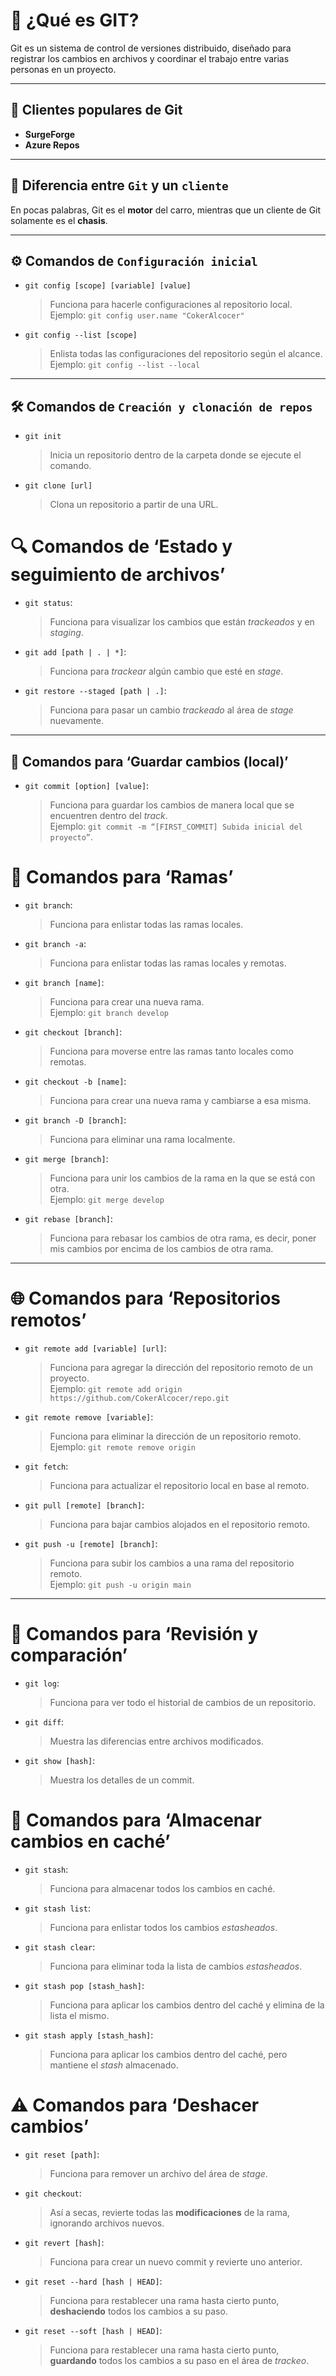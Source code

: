 # 🧩 ¿Qué es GIT?

Git es un sistema de control de versiones distribuido, diseñado para registrar los cambios en archivos y coordinar el trabajo entre varias personas en un proyecto.

---

## 🔧 Clientes populares de Git

- **SurgeForge**  
- **Azure Repos**

---

## 🚗 Diferencia entre `Git` y un `cliente`

En pocas palabras, Git es el **motor** del carro, mientras que un cliente de Git solamente es el **chasis**.

---

## ⚙️ Comandos de `Configuración inicial`

- `git config [scope] [variable] [value]`  
  > Funciona para hacerle configuraciones al repositorio local.  
  > Ejemplo: `git config user.name "CokerAlcocer"`

- `git config --list [scope]`  
  > Enlista todas las configuraciones del repositorio según el alcance.  
  > Ejemplo: `git config --list --local`

---

## 🛠️ Comandos de `Creación y clonación de repos`

- `git init`  
  > Inicia un repositorio dentro de la carpeta donde se ejecute el comando.

- `git clone [url]`  
  > Clona un repositorio a partir de una URL.

# 🔍 Comandos de ‘Estado y seguimiento de archivos’

- `git status`:  
  > Funciona para visualizar los cambios que están *trackeados* y en *staging*.

- `git add [path | . | *]`:  
  > Funciona para *trackear* algún cambio que esté en *stage*.

- `git restore --staged [path | .]`:  
  > Funciona para pasar un cambio *trackeado* al área de *stage* nuevamente.

---

## 💾 Comandos para ‘Guardar cambios (local)’

- `git commit [option] [value]`:  
  > Funciona para guardar los cambios de manera local que se encuentren dentro del *track*.  
  > Ejemplo: `git commit -m “[FIRST_COMMIT] Subida inicial del proyecto”`.

# 🌿 Comandos para ‘Ramas’

- `git branch`:  
  > Funciona para enlistar todas las ramas locales.

- `git branch -a`:  
  > Funciona para enlistar todas las ramas locales y remotas.

- `git branch [name]`:  
  > Funciona para crear una nueva rama.  
  > Ejemplo: `git branch develop`

- `git checkout [branch]`:  
  > Funciona para moverse entre las ramas tanto locales como remotas.

- `git checkout -b [name]`:  
  > Funciona para crear una nueva rama y cambiarse a esa misma.

- `git branch -D [branch]`:  
  > Funciona para eliminar una rama localmente.

- `git merge [branch]`:  
  > Funciona para unir los cambios de la rama en la que se está con otra.  
  > Ejemplo: `git merge develop`

- `git rebase [branch]`:  
  > Funciona para rebasar los cambios de otra rama, es decir, poner mis cambios por encima de los cambios de otra rama.

---

# 🌐 Comandos para ‘Repositorios remotos’

- `git remote add [variable] [url]`:  
  > Funciona para agregar la dirección del repositorio remoto de un proyecto.  
  > Ejemplo: `git remote add origin https://github.com/CokerAlcocer/repo.git`

- `git remote remove [variable]`:  
  > Funciona para eliminar la dirección de un repositorio remoto.  
  > Ejemplo: `git remote remove origin`

- `git fetch`:  
  > Funciona para actualizar el repositorio local en base al remoto.

- `git pull [remote] [branch]`:  
  > Funciona para bajar cambios alojados en el repositorio remoto.

- `git push -u [remote] [branch]`:  
  > Funciona para subir los cambios a una rama del repositorio remoto.  
  > Ejemplo: `git push -u origin main`

---

# 🧪 Comandos para ‘Revisión y comparación’

- `git log`:  
  > Funciona para ver todo el historial de cambios de un repositorio.

- `git diff`:  
  > Muestra las diferencias entre archivos modificados.

- `git show [hash]`:  
  > Muestra los detalles de un commit.

# 💾 Comandos para ‘Almacenar cambios en caché’

- `git stash`:  
  > Funciona para almacenar todos los cambios en caché.

- `git stash list`:  
  > Funciona para enlistar todos los cambios *estasheados*.

- `git stash clear`:  
  > Funciona para eliminar toda la lista de cambios *estasheados*.

- `git stash pop [stash_hash]`:  
  > Funciona para aplicar los cambios dentro del caché y elimina de la lista el mismo.

- `git stash apply [stash_hash]`:  
  > Funciona para aplicar los cambios dentro del caché, pero mantiene el *stash* almacenado.

# ⚠️ Comandos para ‘Deshacer cambios’

- `git reset [path]`:  
  > Funciona para remover un archivo del área de *stage*.

- `git checkout`:  
  > Así a secas, revierte todas las **modificaciones** de la rama, ignorando archivos nuevos.

- `git revert [hash]`:  
  > Funciona para crear un nuevo commit y revierte uno anterior.

- `git reset --hard [hash | HEAD]`:  
  > Funciona para restablecer una rama hasta cierto punto, **deshaciendo** todos los cambios a su paso.

- `git reset --soft [hash | HEAD]`:  
  > Funciona para restablecer una rama hasta cierto punto, **guardando** todos los cambios a su paso en el área de *trackeo*.

